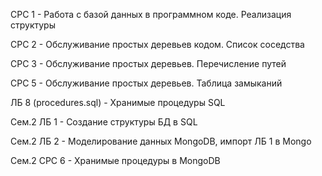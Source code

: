 СРС 1 - Работа с базой данных в программном коде. Реализация структуры

СРС 2 - Обслуживание простых деревьев кодом. Список соседства

СРС 3 - Обслуживание простых деревьев. Перечисление путей

СРС 5 - Обслуживание простых деревьев. Таблица замыканий

ЛБ 8 (procedures.sql) - Хранимые процедуры SQL

Сем.2 ЛБ 1 - Создание структуры БД в SQL

Сем.2 ЛБ 2 - Моделирование данных MongoDB, импорт ЛБ 1 в Mongo

Сем.2 СРС 6 - Хранимые процедуры в MongoDB

